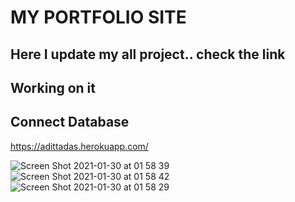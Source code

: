 # MY PORTFOLIO SITE

## Here I update my all project.. check the link

## Working on it
## Connect Database
https://adittadas.herokuapp.com/


![Screen Shot 2021-01-30 at 01 58 39](https://user-images.githubusercontent.com/60479691/106348681-28bcc680-62f2-11eb-9ffd-1146a6fb0ed7.png)
![Screen Shot 2021-01-30 at 01 58 42](https://user-images.githubusercontent.com/60479691/106348684-2a868a00-62f2-11eb-918f-0c4007044882.png)
![Screen Shot 2021-01-30 at 01 58 29](https://user-images.githubusercontent.com/60479691/106348683-29edf380-62f2-11eb-8b62-aa854f7b244e.png)


